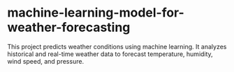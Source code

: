 # machine-learning-model-for-weather-forecasting
This project predicts weather conditions using machine learning. It analyzes historical and real-time weather data to forecast temperature, humidity, wind speed, and pressure.
